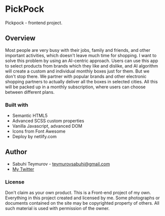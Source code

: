# PickPock

Pickpock - frontend project.

## Overview

Most people are very busy with their jobs, family and friends, and other important activities, which doesn't leave much time for shopping. I want to solve this problem by using an AI-centric approach. Users can use this app to select products from brands which they like and dislike, and AI algorithm will create a custom and individual monthly boxes just for them. But we don't stop there. We partner with popular brands and other electronic shopping partners to actually deliver all the boxes in selected cities. All this will be packed up in a monthly subscription, where users can choose between different plans.

### Built with

* Semantic HTML5
* Advanced SCSS custom properties
* Vanilla Javascript, advanced DOM
* Icons from Font Awesome
* Deploy by netlify.com

## Author

* Sabuhi Teymurov - teymurovsabuhi@gmail.com
* [My Twitter](https://twitter.com/Mr_Teymurov)

### License

Don't claim as your own product. This is a Front-end project of my own. Everything in this project created and licensed by me. Some photographs or documents contained on the site may be copyrighted property of others. All such material is used with permission of the owner.
